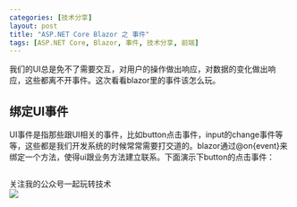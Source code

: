 ```yaml
---
categories: [技术分享]
layout: post
title: "ASP.NET Core Blazor 之 事件"
tags: [ASP.NET Core, Blazor, 事件, 技术分享, 前端]
---
```


我们的UI总是免不了需要交互，对用户的操作做出响应，对数据的变化做出响应，这些都离不开事件。这次看看blazor里的事件该怎么玩。
## 绑定UI事件
UI事件是指那些跟UI相关的事件，比如button点击事件，input的change事件等等，这些都是我们开发系统的时候常常需要打交道的。blazor通过@on{event}来绑定一个方法，使得ui跟业务方法建立联系。下面演示下button的点击事件：
```

```
    
关注我的公众号一起玩转技术   
![](https://s1.ax1x.com/2020/06/29/NfQjds.jpg)